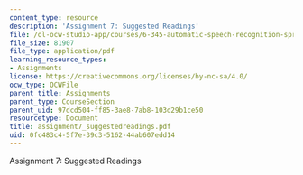 ```yaml
---
content_type: resource
description: 'Assignment 7: Suggested Readings'
file: /ol-ocw-studio-app/courses/6-345-automatic-speech-recognition-spring-2003/0fc483c45f7e39c3516244ab607edd14_assignment7_suggestedreadings.pdf
file_size: 81907
file_type: application/pdf
learning_resource_types:
- Assignments
license: https://creativecommons.org/licenses/by-nc-sa/4.0/
ocw_type: OCWFile
parent_title: Assignments
parent_type: CourseSection
parent_uid: 97dcd504-ff85-3ae8-7ab8-103d29b1ce50
resourcetype: Document
title: assignment7_suggestedreadings.pdf
uid: 0fc483c4-5f7e-39c3-5162-44ab607edd14
---
```

Assignment 7: Suggested Readings